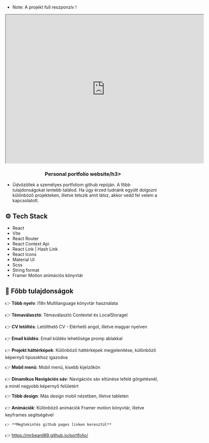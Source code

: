 - Note: A projekt full reszponzív !

<div align="center">
<iframe src="https://drive.google.com/file/d/1Y9JPFtwAkncBmgMe1lShYrl5ux2ndO5b/preview" width="640" height="480" allow="autoplay"></iframe>
  <h3 align="center">Personal portfolio website/h3>

</div>

- Üdvözöllek a személyes portfoliom github repóján. A főbb tulajdonságokat lentebb találod. Ha úgy érzed tudnánk együtt dolgozni különböző projekteken, illetve tetszik amit látsz, akkor vedd fel velem a kapcsolatott.

## <a name="tech-stack">⚙️ Tech Stack</a>

- React
- Vite
- React Router
- React Context Api
- React Link | Hash Link
- React Icons
- Material UI
- Scss
- String format
- Framer Motion animációs könyvtár

## <a name="features">🔋 Főbb tulajdonságok</a>

👉 **Több nyelv**: I18n Multilanguage könyvtár használata

👉 **Témaválasztó**: Témaválasztó Contextel és LocalStoragel

👉 **CV letöltés**: Letölthető CV - Elérhető angol, illetve magyar nyelven

👉 **Email küldés**: Email küldés lehetősége promp ablakkal

👉 **Projekt háttérképek**: Különböző háttérképek megjelenitése, különböző képernyő tipusokhoz igazodva

👉 **Mobil menü**: Mobil menü, kisebb kijelzőkön

👉 **Dinamikus Navigációs sáv**: Navigációs sáv eltünése lefelé görgetésnél, a minél nagyobb képernyő felületért

👉 **Több design**: Más design mobil nézetben, illetve tableten

👉 **Animációk**: Különböző animációk Framer motion könyvtár, illetve keyframes segítségével

    👉 **Megtekintés github pages linken keresztül**

👉 <a href="https://mrbeard89.github.io/portfolio/">https://mrbeard89.github.io/portfolio/</a>
